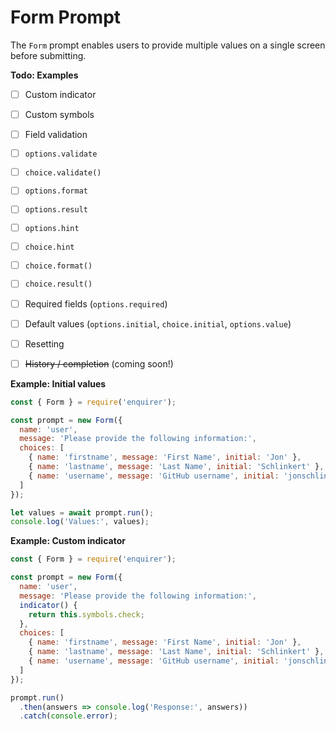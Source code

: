 # Form Prompt

The `Form` prompt enables users to provide multiple values on a single screen before submitting. 

**Todo: Examples**

- [ ] Custom indicator
- [ ] Custom symbols
- [ ] Field validation
- [ ] `options.validate`
- [ ] `choice.validate()`
- [ ] `options.format`
- [ ] `options.result`
- [ ] `options.hint`
- [ ] `choice.hint`
- [ ] `choice.format()`
- [ ] `choice.result()`
- [ ] Required fields (`options.required`)
- [ ] Default values (`options.initial`, `choice.initial`, `options.value`)
- [ ] Resetting
- [ ] ~~History / completion~~ (coming soon!)


**Example: Initial values**

```js
const { Form } = require('enquirer');

const prompt = new Form({
  name: 'user',
  message: 'Please provide the following information:',
  choices: [
    { name: 'firstname', message: 'First Name', initial: 'Jon' },
    { name: 'lastname', message: 'Last Name', initial: 'Schlinkert' },
    { name: 'username', message: 'GitHub username', initial: 'jonschlinkert' }
  ]
});

let values = await prompt.run();
console.log('Values:', values);
```

**Example: Custom indicator**

```js
const { Form } = require('enquirer');

const prompt = new Form({
  name: 'user',
  message: 'Please provide the following information:',
  indicator() {
    return this.symbols.check;
  },
  choices: [
    { name: 'firstname', message: 'First Name', initial: 'Jon' },
    { name: 'lastname', message: 'Last Name', initial: 'Schlinkert' },
    { name: 'username', message: 'GitHub username', initial: 'jonschlinkert' }
  ]
});

prompt.run()
  .then(answers => console.log('Response:', answers))
  .catch(console.error);
```
